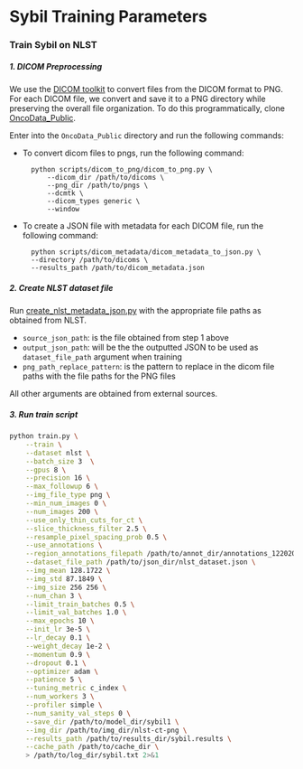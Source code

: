 # Sybil Training Parameters

### Train Sybil on NLST

##### 1. DICOM Preprocessing

We use the [DICOM toolkit](https://support.dcmtk.org/docs/dcmj2pnm.html) to convert files from the DICOM format to PNG. For each DICOM file, we convert and save it to a PNG directory while preserving the overall file organization. To do this programmatically, clone [OncoData_Public](https://github.com/yala/OncoData_Public/tree/sybil).

Enter into the `OncoData_Public` directory and run the following commands:

- To convert dicom files to pngs, run the following command:
    
        python scripts/dicom_to_png/dicom_to_png.py \
            --dicom_dir /path/to/dicoms \ 
            --png_dir /path/to/pngs \
            --dcmtk \
            --dicom_types generic \
            --window

- To create a JSON file with metadata for each DICOM file, run the following command:
    
        python scripts/dicom_metadata/dicom_metadata_to_json.py \
        --directory /path/to/dicoms \
        --results_path /path/to/dicom_metadata.json

##### 2. Create NLST dataset file

Run [create_nlst_metadata_json.py](../scripts/data/create_nlst_metadata_json.py) with the appropriate file paths as obtained from NLST. 

- `source_json_path`: is the file obtained from step 1 above
- `output_json_path`: will be the the outputted JSON to be used as `dataset_file_path` argument when training
- `png_path_replace_pattern`: is the pattern to replace in the dicom file paths with the file paths for the PNG files

All other arguments are obtained from external sources.

##### 3. Run train script

```sh 
python train.py \
    --train \
    --dataset nlst \
    --batch_size 3  \
    --gpus 8 \
    --precision 16 \
    --max_followup 6 \
    --img_file_type png \
    --min_num_images 0 \
    --num_images 200 \
    --use_only_thin_cuts_for_ct \
    --slice_thickness_filter 2.5 \
    --resample_pixel_spacing_prob 0.5 \
    --use_annotations \
    --region_annotations_filepath /path/to/annot_dir/annotations_122020.json \
    --dataset_file_path /path/to/json_dir/nlst_dataset.json \
    --img_mean 128.1722 \
    --img_std 87.1849 \
    --img_size 256 256 \
    --num_chan 3 \
    --limit_train_batches 0.5 \
    --limit_val_batches 1.0 \
    --max_epochs 10 \
    --init_lr 3e-5 \
    --lr_decay 0.1 \
    --weight_decay 1e-2 \
    --momentum 0.9 \
    --dropout 0.1 \
    --optimizer adam \
    --patience 5 \
    --tuning_metric c_index \
    --num_workers 3 \
    --profiler simple \
    --num_sanity_val_steps 0 \
    --save_dir /path/to/model_dir/sybil1 \
    --img_dir /path/to/img_dir/nlst-ct-png \
    --results_path /path/to/results_dir/sybil.results \
    --cache_path /path/to/cache_dir \
    > /path/to/log_dir/sybil.txt 2>&1 
```